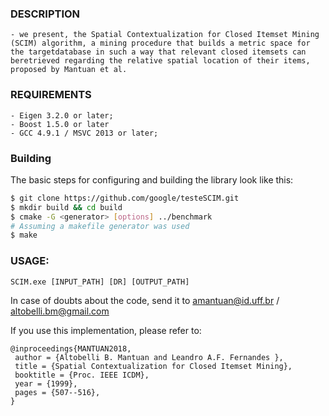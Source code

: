 ### DESCRIPTION
	- we present, the Spatial Contextualization for Closed Itemset Mining (SCIM) algorithm, a mining procedure that builds a metric space for  the targetdatabase in such a way that relevant closed itemsets can beretrieved regarding the relative spatial location of their items, proposed by Mantuan et al. 

### REQUIREMENTS
	- Eigen 3.2.0 or later;
  	- Boost 1.5.0 or later
	- GCC 4.9.1 / MSVC 2013 or later; 

### Building

The basic steps for configuring and building the library look like this:

```bash
$ git clone https://github.com/google/testeSCIM.git
$ mkdir build && cd build
$ cmake -G <generator> [options] ../benchmark
# Assuming a makefile generator was used
$ make
```

### USAGE: 
	SCIM.exe [INPUT_PATH] [DR] [OUTPUT_PATH]

In case of doubts about the code, send it to amantuan@id.uff.br / altobelli.bm@gmail.com

If you use this implementation, please refer to:
```
@inproceedings{MANTUAN2018,
 author = {Altobelli B. Mantuan and Leandro A.F. Fernandes },
 title = {Spatial Contextualization for Closed Itemset Mining},
 booktitle = {Proc. IEEE ICDM},
 year = {1999},
 pages = {507--516},
} 

```
